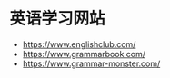# 英语学习网站

- <https://www.englishclub.com/>
- <https://www.grammarbook.com/>
- <https://www.grammar-monster.com/>

